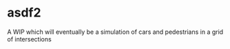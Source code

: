 # asdf2

A WIP which will eventually be a simulation of cars and pedestrians in a grid of intersections
